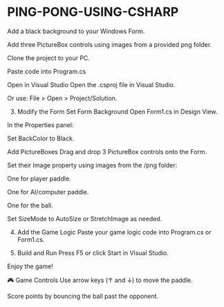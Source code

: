 # PING-PONG-USING-CSHARP
Add a black background to your Windows Form.

Add three PictureBox controls using images from a provided png folder.

Clone the project to your PC.

Paste code into Program.cs

 Open in Visual Studio
Open the .csproj file in Visual Studio.

Or use: File > Open > Project/Solution.

3. Modify the Form
Set Form Background
Open Form1.cs in Design View.

In the Properties panel:

Set BackColor to Black.

Add PictureBoxes
Drag and drop 3 PictureBox controls onto the Form.

Set their Image property using images from the /png folder:

One for player paddle.

One for AI/computer paddle.

One for the ball.

Set SizeMode to AutoSize or StretchImage as needed.

4. Add the Game Logic
Paste your game logic code into Program.cs or Form1.cs.

5. Build and Run
Press F5 or click Start in Visual Studio.

Enjoy the game!

🎮 Game Controls
Use arrow keys (↑ and ↓) to move the paddle.

Score points by bouncing the ball past the opponent.

